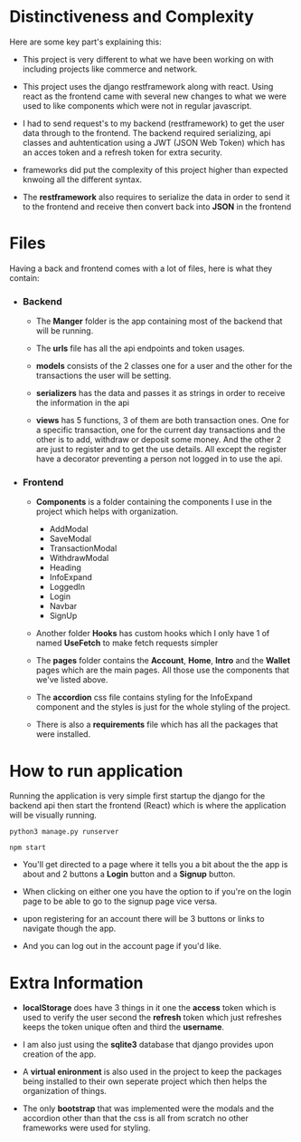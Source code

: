 # Distinctiveness and Complexity
Here are some key part's explaining this:  
* This project is very different to what we have been working on with 
    including projects like commerce and network.

* This project uses the django
    restframework along with react. Using react as the frontend came 
    with several new changes to what we were used to like components 
    which were not in regular javascript.

* I had to send request's to my 
    backend (restframework) to get the user data through to the 
    frontend. The backend required serializing, api classes and
    auhtentication using a JWT (JSON Web Token) which has an acces 
    token and a refresh token for extra security.

* frameworks did put the complexity of this project higher than 
    expected knwoing all the different syntax.

* The **restframework** also requires to serialize the data in order to send it to the frontend and receive then convert back into **JSON** in the frontend 

# Files
Having a back and frontend comes with a lot of files, here is what they contain:
* ### **Backend**

    * The **Manger** folder is the app containing most of the backend that will be running.

    * The **urls** file has all the api endpoints and token usages.

    * **models** consists of the 2 classes one for a user and the other for the transactions the user will be setting.

    * **serializers** has the data and passes it as strings in order to receive the information in the api

    * **views** has 5 functions, 3 of them are both transaction ones. One for a specific transaction, one for the current day transactions and the other is to add, withdraw or deposit some money. And the other 2 are just to register and to get the use details. All except the register have a decorator preventing a person not logged in to use the api.

* ### **Frontend**
    * **Components** is a folder containing the components I use in the project which helps with organization.
        * AddModal
        * SaveModal
        * TransactionModal
        * WithdrawModal
        * Heading
        * InfoExpand
        * LoggedIn
        * Login
        * Navbar
        * SignUp
    * Another folder **Hooks** has custom hooks which I only have 1 of named **UseFetch** to make fetch requests simpler

    * The **pages** folder contains the **Account**, **Home**, **Intro** and the **Wallet** pages which are the main pages. All those use the components that we've listed above.

    * The **accordion** css file contains styling for the InfoExpand component and the styles is just for the whole styling of the project.

    * There is also a **requirements** file which has all the packages that were installed.

# How to run application
Running the application is very simple first startup the django for the backend api then start the frontend (React) which is where the application will be visually running.
    
    python3 manage.py runserver

    npm start

* You'll get directed to a page where it tells you a bit about the the app is about and 2 buttons a **Login** button and a **Signup** button.

* When clicking on either one you have the option to if you're on the login page to be able to go to the signup page vice versa. 

* upon registering for an account there will be 3 buttons or links to navigate though the app.

* And you can log out in the account page if you'd like.

# Extra Information

* **localStorage** does have 3 things in it one the **access** token which is used to verify the user second the **refresh** token which just refreshes keeps the token unique often and third the **username**.

* I am also just using the **sqlite3** database that django provides upon creation of the app.  

* A **virtual enironment** is also used in the project to keep the packages being installed to their own seperate project which then helps the organization of things.

* The only **bootstrap** that was implemented were the modals and the accordion other than that the css is all from scratch no other frameworks were used for styling.